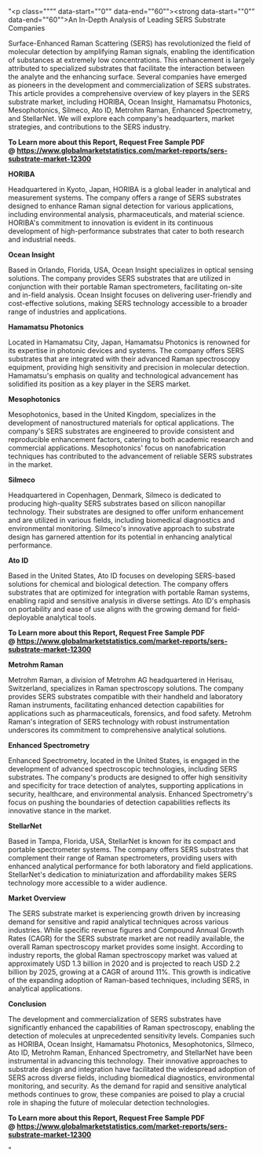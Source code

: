 "<p class="""" data-start=""0"" data-end=""60""><strong data-start=""0"" data-end=""60"">An In-Depth Analysis of Leading SERS Substrate Companies</strong></p>
<p class="""" data-start=""62"" data-end=""295""><span class=""relative -mx-px my-[-0.2rem] rounded px-px py-[0.2rem]"">Surface-Enhanced Raman Scattering (SERS) has revolutionized the field of molecular detection by amplifying Raman signals, enabling the identification of substances at extremely low concentrations.</span> <span class=""relative -mx-px my-[-0.2rem] rounded px-px py-[0.2rem]"">This enhancement is largely attributed to specialized substrates that facilitate the interaction between the analyte and the enhancing surface.</span> <span class=""relative -mx-px my-[-0.2rem] rounded px-px py-[0.2rem]"">Several companies have emerged as pioneers in the development and commercialization of SERS substrates.</span> <span class=""relative -mx-px my-[-0.2rem] rounded px-px py-[0.2rem]"">This article provides a comprehensive overview of key players in the SERS substrate market, including HORIBA, Ocean Insight, Hamamatsu Photonics, Mesophotonics, Silmeco, Ato ID, Metrohm Raman, Enhanced Spectrometry, and StellarNet.</span> <span class=""relative -mx-px my-[-0.2rem] rounded px-px py-[0.2rem]"">We will explore each company's headquarters, market strategies, and contributions to the SERS industry.</span></p>
<p class="""" data-start=""62"" data-end=""295""><strong>To Learn more about this Report, Request Free Sample PDF @&nbsp;<a href=""https://www.globalmarketstatistics.com/market-reports/sers-substrate-market-12300"">https://www.globalmarketstatistics.com/market-reports/sers-substrate-market-12300</a></strong></p>
<p class="""" data-start=""297"" data-end=""307""><strong data-start=""297"" data-end=""307"">HORIBA</strong></p>
<p class="""" data-start=""309"" data-end=""466""><span class=""relative -mx-px my-[-0.2rem] rounded px-px py-[0.2rem]"">Headquartered in Kyoto, Japan, HORIBA is a global leader in analytical and measurement systems.</span> <span class=""relative -mx-px my-[-0.2rem] rounded px-px py-[0.2rem]"">The company offers a range of SERS substrates designed to enhance Raman signal detection for various applications, including environmental analysis, pharmaceuticals, and material science.</span> <span class=""relative -mx-px my-[-0.2rem] rounded px-px py-[0.2rem]"">HORIBA's commitment to innovation is evident in its continuous development of high-performance substrates that cater to both research and industrial needs.</span></p>
<p class="""" data-start=""468"" data-end=""485""><strong data-start=""468"" data-end=""485"">Ocean Insight</strong></p>
<p class="""" data-start=""487"" data-end=""652""><span class=""relative -mx-px my-[-0.2rem] rounded px-px py-[0.2rem]"">Based in Orlando, Florida, USA, Ocean Insight specializes in optical sensing solutions.</span> <span class=""relative -mx-px my-[-0.2rem] rounded px-px py-[0.2rem]"">The company provides SERS substrates that are utilized in conjunction with their portable Raman spectrometers, facilitating on-site and in-field analysis.</span> <span class=""relative -mx-px my-[-0.2rem] rounded px-px py-[0.2rem]"">Ocean Insight focuses on delivering user-friendly and cost-effective solutions, making SERS technology accessible to a broader range of industries and applications.</span></p>
<p class="""" data-start=""654"" data-end=""677""><strong data-start=""654"" data-end=""677"">Hamamatsu Photonics</strong></p>
<p class="""" data-start=""679"" data-end=""844""><span class=""relative -mx-px my-[-0.2rem] rounded px-px py-[0.2rem]"">Located in Hamamatsu City, Japan, Hamamatsu Photonics is renowned for its expertise in photonic devices and systems.</span> <span class=""relative -mx-px my-[-0.2rem] rounded px-px py-[0.2rem]"">The company offers SERS substrates that are integrated with their advanced Raman spectroscopy equipment, providing high sensitivity and precision in molecular detection.</span> <span class=""relative -mx-px my-[-0.2rem] rounded px-px py-[0.2rem]"">Hamamatsu's emphasis on quality and technological advancement has solidified its position as a key player in the SERS market.</span></p>
<p class="""" data-start=""846"" data-end=""863""><strong data-start=""846"" data-end=""863"">Mesophotonics</strong></p>
<p class="""" data-start=""865"" data-end=""1030""><span class=""relative -mx-px my-[-0.2rem] rounded px-px py-[0.2rem]"">Mesophotonics, based in the United Kingdom, specializes in the development of nanostructured materials for optical applications.</span> <span class=""relative -mx-px my-[-0.2rem] rounded px-px py-[0.2rem]"">The company's SERS substrates are engineered to provide consistent and reproducible enhancement factors, catering to both academic research and commercial applications.</span> <span class=""relative -mx-px my-[-0.2rem] rounded px-px py-[0.2rem]"">Mesophotonics' focus on nanofabrication techniques has contributed to the advancement of reliable SERS substrates in the market.</span></p>
<p class="""" data-start=""1032"" data-end=""1043""><strong data-start=""1032"" data-end=""1043"">Silmeco</strong></p>
<p class="""" data-start=""1045"" data-end=""1210""><span class=""relative -mx-px my-[-0.2rem] rounded px-px py-[0.2rem]"">Headquartered in Copenhagen, Denmark, Silmeco is dedicated to producing high-quality SERS substrates based on silicon nanopillar technology.</span> <span class=""relative -mx-px my-[-0.2rem] rounded px-px py-[0.2rem]"">Their substrates are designed to offer uniform enhancement and are utilized in various fields, including biomedical diagnostics and environmental monitoring.</span> <span class=""relative -mx-px my-[-0.2rem] rounded px-px py-[0.2rem]"">Silmeco's innovative approach to substrate design has garnered attention for its potential in enhancing analytical performance.</span></p>
<p class="""" data-start=""1212"" data-end=""1222""><strong data-start=""1212"" data-end=""1222"">Ato ID</strong></p>
<p class="""" data-start=""1224"" data-end=""1389""><span class=""relative -mx-px my-[-0.2rem] rounded px-px py-[0.2rem]"">Based in the United States, Ato ID focuses on developing SERS-based solutions for chemical and biological detection.</span> <span class=""relative -mx-px my-[-0.2rem] rounded px-px py-[0.2rem]"">The company offers substrates that are optimized for integration with portable Raman systems, enabling rapid and sensitive analysis in diverse settings.</span> <span class=""relative -mx-px my-[-0.2rem] rounded px-px py-[0.2rem]"">Ato ID's emphasis on portability and ease of use aligns with the growing demand for field-deployable analytical tools.</span></p>
<p class="""" data-start=""1224"" data-end=""1389""><strong>To Learn more about this Report, Request Free Sample PDF @&nbsp;<a href=""https://www.globalmarketstatistics.com/market-reports/sers-substrate-market-12300"">https://www.globalmarketstatistics.com/market-reports/sers-substrate-market-12300</a></strong></p>
<p class="""" data-start=""1391"" data-end=""1408""><strong data-start=""1391"" data-end=""1408"">Metrohm Raman</strong></p>
<p class="""" data-start=""1410"" data-end=""1575""><span class=""relative -mx-px my-[-0.2rem] rounded px-px py-[0.2rem]"">Metrohm Raman, a division of Metrohm AG headquartered in Herisau, Switzerland, specializes in Raman spectroscopy solutions.</span> <span class=""relative -mx-px my-[-0.2rem] rounded px-px py-[0.2rem]"">The company provides SERS substrates compatible with their handheld and laboratory Raman instruments, facilitating enhanced detection capabilities for applications such as pharmaceuticals, forensics, and food safety.</span> <span class=""relative -mx-px my-[-0.2rem] rounded px-px py-[0.2rem]"">Metrohm Raman's integration of SERS technology with robust instrumentation underscores its commitment to comprehensive analytical solutions.</span></p>
<p class="""" data-start=""1577"" data-end=""1602""><strong data-start=""1577"" data-end=""1602"">Enhanced Spectrometry</strong></p>
<p class="""" data-start=""1604"" data-end=""1769""><span class=""relative -mx-px my-[-0.2rem] rounded px-px py-[0.2rem]"">Enhanced Spectrometry, located in the United States, is engaged in the development of advanced spectroscopic technologies, including SERS substrates.</span> <span class=""relative -mx-px my-[-0.2rem] rounded px-px py-[0.2rem]"">The company's products are designed to offer high sensitivity and specificity for trace detection of analytes, supporting applications in security, healthcare, and environmental analysis.</span> <span class=""relative -mx-px my-[-0.2rem] rounded px-px py-[0.2rem]"">Enhanced Spectrometry's focus on pushing the boundaries of detection capabilities reflects its innovative stance in the market.</span></p>
<p class="""" data-start=""1771"" data-end=""1785""><strong data-start=""1771"" data-end=""1785"">StellarNet</strong></p>
<p class="""" data-start=""1787"" data-end=""1952""><span class=""relative -mx-px my-[-0.2rem] rounded px-px py-[0.2rem]"">Based in Tampa, Florida, USA, StellarNet is known for its compact and portable spectrometer systems.</span> <span class=""relative -mx-px my-[-0.2rem] rounded px-px py-[0.2rem]"">The company offers SERS substrates that complement their range of Raman spectrometers, providing users with enhanced analytical performance for both laboratory and field applications.</span> <span class=""relative -mx-px my-[-0.2rem] rounded px-px py-[0.2rem]"">StellarNet's dedication to miniaturization and affordability makes SERS technology more accessible to a wider audience.</span></p>
<p class="""" data-start=""1954"" data-end=""1973""><strong data-start=""1954"" data-end=""1973"">Market Overview</strong></p>
<p class="""" data-start=""1975"" data-end=""2180""><span class=""relative -mx-px my-[-0.2rem] rounded px-px py-[0.2rem]"">The SERS substrate market is experiencing growth driven by increasing demand for sensitive and rapid analytical techniques across various industries.</span> <span class=""relative -mx-px my-[-0.2rem] rounded px-px py-[0.2rem]"">While specific revenue figures and Compound Annual Growth Rates (CAGR) for the SERS substrate market are not readily available, the overall Raman spectroscopy market provides some insight.</span> <span class=""relative -mx-px my-[-0.2rem] rounded px-px py-[0.2rem]"">According to industry reports, the global Raman spectroscopy market was valued at approximately USD 1.3 billion in 2020 and is projected to reach USD 2.2 billion by 2025, growing at a CAGR of around 11%.</span> <span class=""relative -mx-px my-[-0.2rem] rounded px-px py-[0.2rem]"">This growth is indicative of the expanding adoption of Raman-based techniques, including SERS, in analytical applications.</span></p>
<p class="""" data-start=""2182"" data-end=""2196""><strong data-start=""2182"" data-end=""2196"">Conclusion</strong></p>
<p class="""" data-start=""2198"" data-end=""2403""><span class=""relative -mx-px my-[-0.2rem] rounded px-px py-[0.2rem]"">The development and commercialization of SERS substrates have significantly enhanced the capabilities of Raman spectroscopy, enabling the detection of molecules at unprecedented sensitivity levels.</span> <span class=""relative -mx-px my-[-0.2rem] rounded px-px py-[0.2rem]"">Companies such as HORIBA, Ocean Insight, Hamamatsu Photonics, Mesophotonics, Silmeco, Ato ID, Metrohm Raman, Enhanced Spectrometry, and StellarNet have been instrumental in advancing this technology.</span> <span class=""relative -mx-px my-[-0.2rem] rounded px-px py-[0.2rem]"">Their innovative approaches to substrate design and integration have facilitated the widespread adoption of SERS across diverse fields, including biomedical diagnostics, environmental monitoring, and security.</span> <span class=""relative -mx-px my-[-0.2rem] rounded px-px py-[0.2rem]"">As the demand for rapid and sensitive analytical methods continues to grow, these companies are poised to play a crucial role in shaping the future of molecular detection technologies.</span></p>
<p class="""" data-start=""2198"" data-end=""2403""><span class=""relative -mx-px my-[-0.2rem] rounded px-px py-[0.2rem]""><strong>To Learn more about this Report, Request Free Sample PDF @&nbsp;<a href=""https://www.globalmarketstatistics.com/market-reports/sers-substrate-market-12300"">https://www.globalmarketstatistics.com/market-reports/sers-substrate-market-12300</a></strong></span></p>"
